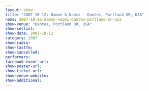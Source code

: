 ```yaml
---
layout: show
title: "2007-10-12: Damon & Naomi - Dantes, Portland OR, USA"
name: 2007-10-12-damon-naomi-dantes-portland-or-usa
show-venue: "Dantes, Portland OR, USA"
show-setlist: 
show-date: 2007-10-12
category: 2007
show-radio: 
show-lastfm: 
show-cancelled: 
performers: 
facebook-event-url: 
show-poster-url: 
show-ticket-url: 
show-venue-website: 
show-additional: 
---
```



